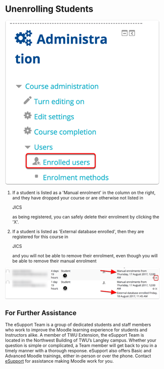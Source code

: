 # Unenrolling Students

![](../.gitbook/assets/in-your-administration-block-click-users-then-enrolled-users.png)

1. If a student is listed as a 'Manual enrolment' in the column on the right, and they have dropped your course or are otherwise not listed in 

   JICS

    as being registered, you can safely delete their enrolment by clicking the 'X'.

2. If a student is listed as 'External database enrolled', then they are registered for this course in 

   JICS

    and you will not be able to remove their enrolment, even though you will be able to remove their manual enrolment

![](../.gitbook/assets/92b392bb-86fd-467f-8213-10cea9bb63fc.png)

## For Further Assistance

The eSupport Team is a group of dedicated students and staff members who work to improve the Moodle learning experience for students and Instructors alike. A member of TWU Extension, the eSupport Team is located in the Northwest Building of TWU’s Langley campus. Whether your question is simple or complicated, a Team member will get back to you in a timely manner with a thorough response. eSupport also offers Basic and Advanced Moodle trainings, either in-person or over the phone. Contact [eSupport](https://trinitywestern.teamdynamix.com/TDClient/Requests/ServiceDet?ID=16141) for assistance making Moodle work for you.

